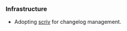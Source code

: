 <!--
A new scriv changelog fragment.

Uncomment the section that is right (remove the HTML comment wrapper).
-->

<!--
### Added

- A bullet item for the Added category.

-->
<!--
### Changed

- A bullet item for the Changed category.

-->
<!--
### Fixed

- A bullet item for the Fixed category.

-->
<!--
### Deprecated

- A bullet item for the Deprecated category.

-->
<!--
### Removed

- A bullet item for the Removed category.

-->
<!--
### Security

- A bullet item for the Security category.

-->
### Infrastructure

- Adopting [scriv](https://scriv.readthedocs.io/en/latest/) for changelog
  management.
